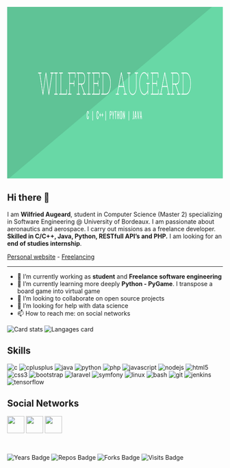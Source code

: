 <p align = "center">
  
[<img src="https://github.com/wilfriedaugeard/wilfriedaugeard/blob/master/assets/banner.png" height="400"/>](https://github.com/wilfriedaugeard/) 

</p>

## Hi there 👋

I am **Wilfried Augeard**, student in Computer Science (Master 2) specializing in Software Engineering @ University of Bordeaux. I am passionate about aeronautics and aerospace.
I carry out missions as a freelance developer. **Skilled in  C/C++, Java, Python, RESTfull API’s and  PHP.** I am looking for an **end of studies internship**.


[Personal website](www.waugeard.com) - [Freelancing](https://www.malt.fr/profile/wilfriedaugeard1)

------


- 🔭 I’m currently working as **student** and **Freelance software engineering**
- 🌱 I’m currently learning more deeply **Python - PyGame**. I transpose a board game into virtual game 
- 👯 I’m looking to collaborate on open source projects
- 🤔 I’m looking for help with data science
- 📫 How to reach me: on social networks


<p align="center-left">
  <img alt="Card stats" src="https://github-readme-stats.vercel.app/api?username=wilfriedaugeard&show_icons=true&theme=vue&count_private=true&hide=issues,contribs&cache_seconds=4000"/>
  <img alt="Langages card" src="https://github-readme-stats.vercel.app/api/top-langs/?username=wilfriedaugeard&layout=compact&title_color=5FC396&text_color=5FC396&hide=Tex"/>
</p>


## Skills
<p align="left">
    <img src="https://devicons.github.io/devicon/devicon.git/icons/c/c-original.svg" alt="c" width="40" height="40" />
    <img src="https://devicons.github.io/devicon/devicon.git/icons/cplusplus/cplusplus-original.svg" alt="cplusplus" width="40" height="40" />
    <img src="https://devicons.github.io/devicon/devicon.git/icons/java/java-original-wordmark.svg" alt="java" width="40" height="40" />
    <img src="https://devicons.github.io/devicon/devicon.git/icons/python/python-original.svg" alt="python" width="40" height="40" /> 
    <img src="https://devicons.github.io/devicon/devicon.git/icons/php/php-original.svg" alt="php" width="40" height="40" />
    <img src="https://devicons.github.io/devicon/devicon.git/icons/javascript/javascript-original.svg" alt="javascript" width="40" height="40" />
    <img src="https://devicons.github.io/devicon/devicon.git/icons/nodejs/nodejs-original-wordmark.svg" alt="nodejs" width="40" height="40" />
    <img src="https://devicons.github.io/devicon/devicon.git/icons/html5/html5-original-wordmark.svg" alt="html5" width="40" height="40" />
    <img src="https://devicons.github.io/devicon/devicon.git/icons/css3/css3-original-wordmark.svg" alt="css3" width="40" height="40" />
    <img src="https://devicons.github.io/devicon/devicon.git/icons/bootstrap/bootstrap-plain.svg" alt="bootstrap" width="40" height="40" />
    <img src="https://devicons.github.io/devicon/devicon.git/icons/laravel/laravel-plain-wordmark.svg" alt="laravel" width="40" height="40" />
    <img src="https://symfony.com/logos/symfony_black_03.svg" alt="symfony" width="40" height="40" />
    <img src="https://devicons.github.io/devicon/devicon.git/icons/linux/linux-original.svg" alt="linux" width="40" height="40" />
    <img src="https://www.vectorlogo.zone/logos/gnu_bash/gnu_bash-icon.svg" alt="bash" width="40" height="40" />
    <img src="https://www.vectorlogo.zone/logos/git-scm/git-scm-icon.svg" alt="git" width="40" height="40" />
    <img src="https://www.vectorlogo.zone/logos/jenkins/jenkins-icon.svg" alt="jenkins" width="40" height="40" />
    <img src="https://www.vectorlogo.zone/logos/tensorflow/tensorflow-icon.svg" alt="tensorflow" width="40" height="40" />
</p>



## Social Networks
<p align = "center">
  
[<img src="https://image.flaticon.com/icons/svg/733/733609.svg" width="40" height="40"/>](https://github.com/wilfriedaugeard/) 
[<img src="https://image.flaticon.com/icons/svg/408/408703.svg"  width="40" height="40"/>](https://www.linkedin.com/in/wilfried-augeard-080a52149/)
[<img src ="https://image.flaticon.com/icons/svg/356/356043.svg" width="40" height="40"/>](mailto:augeardw@gmail.com)

</p>
</br>
<p align="center-left">
  <img alt="Years Badge" src="https://badges.pufler.dev/years/wilfriedaugeard"/>
  <img alt="Repos Badge" src="https://badges.pufler.dev/repos/wilfriedaugeard"/>
  <img alt="Forks Badge" src="https://img.shields.io/github/forks/wilfriedaugeard/wilfriedaugeard?label=Forks&color=brightgreen"/>
  <img alt="Visits Badge" src="https://badges.pufler.dev/visits/wilfriedaugeard/wilfriedaugeard"/>
</p>
